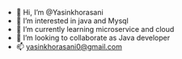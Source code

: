 - 👋 Hi, I’m @Yasinkhorasani
- 👀 I’m interested in java and Mysql
- 🌱 I’m currently learning microservice and cloud
- 💞️ I’m looking to collaborate as Java developer
- 📫 yasinkhorasani0@gmail.com

<!---
Yasinkhorasani/Yasinkhorasani is a ✨ special ✨ repository because its `README.md` (this file) appears on your GitHub profile.
You can click the Preview link to take a look at your changes.
--->
